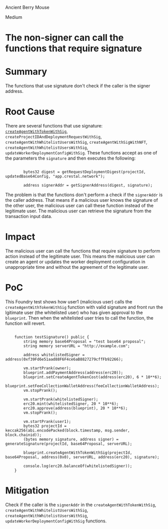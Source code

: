 Ancient Berry Mouse

Medium

# The non-signer can call the functions that require signature

# Summary

The functions that use signature don't check if the caller is the signer address.

# Root Cause

There are several functions that use signature: [`createAgentWithTokenWithSig`](https://github.com/sherlock-audit/2025-03-crestal-network/blob/27a3c28155702b3a68f29347efedffb048010e33/crestal-omni-contracts/src/BlueprintCore.sol#L491C14-L491C16), `createProjectIDAndDeploymentRequestWithSig`, `createAgentWithWhitelistUsersWithSig`, `createAgentWithSigWithNFT`, `createAgentWithWhitelistUsersWithSig`, `updateWorkerDeploymentConfigWithSig`. These functions accept as one of the parameters the `signature` and then executes the following:

```solidity

        bytes32 digest = getRequestDeploymentDigest(projectId, updatedBase64Config, "app.crestal.network");

        address signerAddr = getSignerAddress(digest, signature);
```

The problem is that the functions don't perform a check if the `signerAddr` is the caller address. That means if a malicious user knows the signature of the other user, the malicious user can call these function instead of the legitimate user. The malicious user can retrieve the signature from the transaction input data.

# Impact

The malicious user can call the functions that require signature to perform action instead of the legitimate user. This means the malicious user can create an agent or updates the worker deployment configuration in unappropriate time and without the agreement of the legitimate user.

# PoC

This Foundry test shows how user1 (malicious user) calls the `createAgentWithTokenWithSig` function with valid signature and front run the lgitimate user (the whitelisted user) who has given approval to the `blueprint`. Then when the whitelisted user tries to call the function, the function will revert.

```solidity

    function testSignature() public {
        string memory base64Proposal = "test base64 proposal";
        string memory serverURL = "http://example.com";
        
        address whitelistedSigner = address(0xf39Fd6e51aad88F6F4ce6aB8827279cffFb92266);

        vm.startPrank(owner);
        blueprint.addPaymentAddress(address(erc20));
        blueprint.setCreateAgentTokenCost(address(erc20), 6 * 10**6);
        blueprint.setFeeCollectionWalletAddress(feeCollectionWalletAddress);
        vm.stopPrank();

        vm.startPrank(whitelistedSigner);
        erc20.mint(whitelistedSigner, 20 * 10**6);
        erc20.approve(address(blueprint), 20 * 10**6);
        vm.stopPrank();

        vm.startPrank(user1);
        bytes32 projectId = keccak256(abi.encodePacked(block.timestamp, msg.sender, block.chainid));
        (bytes memory signature, address signer) = generateSignature(projectId, base64Proposal, serverURL);

        blueprint.createAgentWithTokenWithSig(projectId, base64Proposal, address(0x0), serverURL, address(erc20), signature);
        
        console.log(erc20.balanceOf(whitelistedSigner));
    }

```

# Mitigation

Check if the caller is the `signerAddr` in the `createAgentWithTokenWithSig`, `createAgentWithWhitelistUsersWithSig`, `createAgentWithWhitelistUsersWithSig`, `updateWorkerDeploymentConfigWithSig` functions.
